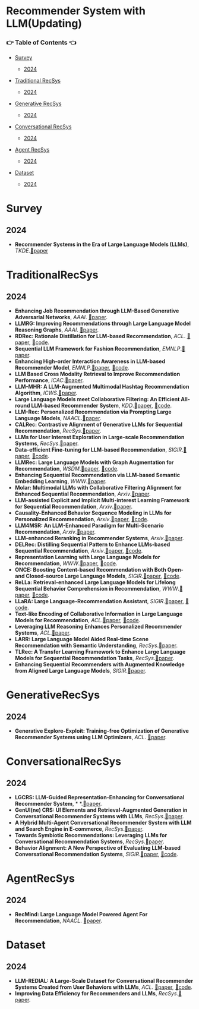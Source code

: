 # Recommender System with LLM(Updating)

### 👉 Table of Contents 👈
- [Survey](#Survey)
  * [2024](#2024)
 
- [Traditional RecSys](#TraditionalRecSys)
  * [2024](#2024-1)
 
- [Generative RecSys](#GenerativeRecSys)
  * [2024](#2024-2)
 
- [Conversational RecSys](#ConversationalRecSys)
  * [2024](#2024-3)
 
- [Agent RecSys](AgentRecSys)
  * [2024](#2024-4)

- [Dataset](#Dataset)
  * [2024](#2024-5)
 
# Survey
## 2024
- **Recommender Systems in the Era of Large Language Models (LLMs)**, *TKDE*.[📝paper](https://ieeexplore.ieee.org/document/10506571)

# TraditionalRecSys
## 2024
- **Enhancing Job Recommendation through LLM-Based Generative Adversarial Networks**, *AAAI*. [📝paper](https://doi.org/10.1609/aaai.v38i8.28678).
- **LLMRG: Improving Recommendations through Large Language Model Reasoning Graphs**, *AAAI*. [📝paper](https://doi.org/10.1609/aaai.v38i17.29887).
- **RDRec: Rationale Distillation for LLM-based Recommendation**, *ACL*. [📝paper](https://aclanthology.org/2024.acl-short.6/), [📃code](https://github.com/WangXFng/RDRec).
- **Sequential LLM Framework for Fashion Recommendation**, *EMNLP*.[📝paper](https://aclanthology.org/2024.emnlp-industry.95/).
- **Enhancing High-order Interaction Awareness in LLM-based Recommender Model**, *EMNLP*.[📝paper](https://aclanthology.org/2024.emnlp-main.653/), [📃code](https://github.com/WangXFng/ELMRec).
- **LLM Based Cross Modality Retrieval to Improve Recommendation Performance**, *ICAC*.[📝paper](https://ieeexplore.ieee.org/document/10718796).
- **LLM-MHR: A LLM-Augmented Multimodal Hashtag Recommendation Algorithm**, *ICWS*.[📝paper](https://ieeexplore.ieee.org/document/10707396).
- **Large Language Models meet Collaborative Filtering: An Efficient All-round LLM-based Recommender System**, *KDD*.[📝paper](https://doi.org/10.1145/3637528.3671931), [📃code](https://github.com/ghdtjr/A-LLMRec).
- **LLM-Rec: Personalized Recommendation via Prompting Large Language Models**, *NAACL*.[📝paper](https://aclanthology.org/2024.findings-naacl.39/).
- **CALRec: Contrastive Alignment of Generative LLMs for Sequential Recommendation**, *RecSys*.[📝paper](https://doi.org/10.1145/3640457.3688121).
- **LLMs for User Interest Exploration in Large-scale Recommendation Systems**, *RecSys*.[📝paper](https://doi.org/10.1145/3640457.3688161).
- **Data-efficient Fine-tuning for LLM-based Recommendation**, *SIGIR*.[📝paper](https://doi.org/10.1145/3626772.3657807), [📃code](https://github.com/Linxyhaha/DEALRec).
- **LLMRec: Large Language Models with Graph Augmentation for Recommendation**, *WSDM*.[📝paper](https://doi.org/10.1145/3616855.3635853), [📃code](https://github.com/HKUDS/LLMRec.git).
- **Enhancing Sequential Recommendation via LLM-based Semantic Embedding Learning**, *WWW*.[📝paper](https://dl.acm.org/doi/10.1145/3589335.3648307).
- **Molar: Multimodal LLMs with Collaborative Filtering Alignment for Enhanced Sequential Recommendation**, *Arxiv*.[📝paper](https://doi.org/10.48550/arXiv.2412.18176).
- **LLM-assisted Explicit and Implicit Multi-interest Learning Framework for Sequential Recommendation**, *Arxiv*.[📝paper](https://arxiv.org/abs/2411.09410).
- **Causality-Enhanced Behavior Sequence Modeling in LLMs for Personalized Recommendation**, *Arxiv*.[📝paper](https://arxiv.org/abs/2410.22809), [📃code](https://github.com/itsmeyjt/CFT).
- **LLM4MSR: An LLM-Enhanced Paradigm for Multi-Scenario Recommendation**, *Arxiv*.[📝paper](https://arxiv.org/abs/2406.12529).
- **LLM-enhanced Reranking in Recommender Systems**, *Arxiv*.[📝paper](https://arxiv.org/abs/2406.12433).
- **DELRec: Distilling Sequential Pattern to Enhance LLMs-based Sequential Recommendation**, *Arxiv*.[📝paper](https://arxiv.org/abs/2406.11156), [📃code](https://github.com/haoge6660101/DELRec_hao).
- **Representation Learning with Large Language Models for Recommendation**, *WWW*.[📝paper](https://doi.org/10.1145/3589334.3645458), [📃code](https://github.com/HKUDS/RLMRec).
- **ONCE: Boosting Content-based Recommendation with Both Open- and Closed-source Large Language Models**, *SIGIR*.[📝paper](https://dl.acm.org/doi/10.1145/3616855.3635845), [📃code](https://github.com/Jyonn/ONCE).
- **ReLLa: Retrieval-enhanced Large Language Models for Lifelong Sequential Behavior Comprehension in Recommendation**, *WWW*.[📝paper](https://dl.acm.org/doi/10.1145/3589334.3645467), [📃code](https://github.com/LaVieEnRose365/ReLLa).
- **LLaRA: Large Language-Recommendation Assistant**, *SIGIR*.[📝paper](https://dl.acm.org/doi/10.1145/3626772.3657690), [📃code](https://github.com/ljy0ustc/LLaRA).
- **Text-like Encoding of Collaborative Information in Large Language Models for Recommendation**, *ACL*.[📝paper](https://aclanthology.org/2024.acl-long.497/), [📃code](https://github.com/zyang1580/BinLLM).
- **Leveraging LLM Reasoning Enhances Personalized Recommender Systems**, *ACL*.[📝paper](https://aclanthology.org/2024.findings-acl.780/).
- **LARR: Large Language Model Aided Real-time Scene Recommendation with Semantic Understanding**, *RecSys*.[📝paper](https://dl.acm.org/doi/10.1145/3640457.3688135).
- **TLRec: A Transfer Learning Framework to Enhance Large Language Models for Sequential Recommendation Tasks**, *RecSys*.[📝paper](https://dl.acm.org/doi/10.1145/3640457.3691710).
- **Enhancing Sequential Recommenders with Augmented Knowledge from Aligned Large Language Models**, *SIGIR*.[📝paper](https://dl.acm.org/doi/10.1145/3626772.3657782).

# GenerativeRecSys
## 2024
- **Generative Explore-Exploit: Training-free Optimization of Generative Recommender Systems using LLM Optimizers**, *ACL*. [📝paper](https://aclanthology.org/2024.acl-long.295/).

# ConversationalRecSys
## 2024
- **LGCRS: LLM-Guided Representation-Enhancing for Conversational Recommender System**, * *.[📝paper](https://link.springer.com/chapter/10.1007/978-3-031-72356-8_6).
- **GenUI(ne) CRS: UI Elements and Retrieval-Augmented Generation in Conversational Recommender Systems with LLMs**, *RecSys*.[📝paper](https://doi.org/10.1145/3640457.3691697).
- **A Hybrid Multi-Agent Conversational Recommender System with LLM and Search Engine in E-commerce**, *RecSys*.[📝paper](https://doi.org/10.1145/3640457.3688061).
- **Towards Symbiotic Recommendations: Leveraging LLMs for Conversational Recommendation Systems**, *RecSys*.[📝paper](https://doi.org/10.1145/3640457.368802).
- **Behavior Alignment: A New Perspective of Evaluating LLM-based Conversational Recommendation Systems**, *SIGIR*.[📝paper](https://doi.org/10.1145/3626772.3657924), [📃code](https://github.com/dayuyang1999/Behavior-Alignment).

# AgentRecSys
## 2024
- **RecMind: Large Language Model Powered Agent For Recommendation**, *NAACL*. [📝paper](https://aclanthology.org/2024.findings-naacl.271/).

# Dataset
## 2024
- **LLM-REDIAL: A Large-Scale Dataset for Conversational Recommender Systems Created from User Behaviors with LLMs**, *ACL*. [📝paper](https://aclanthology.org/2024.findings-acl.529/), [📃code](https://github.com/LitGreenhand/LLM-Redial).
- **Improving Data Efficiency for Recommenders and LLMs**, *RecSys*.[📝paper](https://doi.org/10.1145/3640457.368805).
